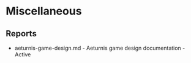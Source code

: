 # Miscellaneous

## Reports

- aeturnis-game-design.md - Aeturnis game design documentation - Active